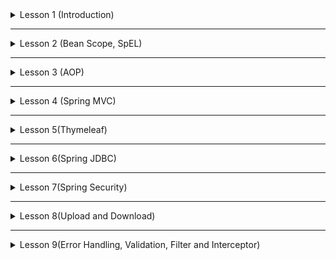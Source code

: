 <details>
<summary>Lesson 1 (Introduction)</summary>

* **Store** va **Item** nomli classlarni yozing. Store Classida Item classni fieldi sifatida e'lon qiling. 
* XML Based konfiguratsiya bilan tepada yozilgan 2ta classni beanga aylantiring. Store beani c-namespace orqali 
fieldlarini ishga tushiring. Item Bean p-namespace orqali fieldlarni ishga tushiring.
* Java Based konfiguratsiya bilan tepada yozilgan 2ta classni beanga aylantiring. Ushbu Beanlarni fieldlarni 
postConstruct va preDestroy methodlari yordamida ishga tushiring.
* Student nomli bean yarating va uni ichida fanlarni **List** va har bitta fan va uni bahosini saqlaydigan **Map** 
fieldlari bo'lsin.

</details>

------

<details>
<summary>Lesson 2 (Bean Scope, SpEL)</summary>

* XML Based konfiguratsiyadan foydalanib **City** nomli beani yarating va uni 3ta field bo'lsin `name`, `numberOfPeople`,
`size` va ushbu bean scope ni prototype qiling.
* va ushbu beanlarni fieldlarga **SpEL** orqali qiymat bering.
* Tepada aytib o'tilgan 2ta **Company** va **Address** nomli beanlarni scopeni prototype qilib Java Based konfiguratsiya
orqali yarating va ularni fieldlariga **@Value** annotatsiyasi orqali qiymat bering.
* Huddi shu ishni ya'ni **SpEL** orqali propertylarga value berishini **Annotation** Based konfiguratsiya orqali qiling.
pastda example bor.

```java
@Component
public class SomethingBean {
    
    @Value("#{1 + 2}")
    public int somethingValue;
    
    // ...
}
```

</details>

------

<details>
<summary>Lesson 3 (AOP)</summary>

* Transform nomli class yarating va uni ichida 1..10 gacha bo'lgan sonlarni ekranga chiqaruvchi start() nomli method 
yozing va ushbu method chaqirilganda method bajarilishidan oldin va keyin log tashlaydigan dastur yozing. XML Based 
konfiguratsiyadan foydalanib, **Before**, **After** va **AfterReturning** **Advice** laridan ham foydalaning.
* Transform classni start method chaqirilganda endi exception sodir bo'lsa log tashlaydigan dastur yozing. Java Based
konfiguratsiyadan foydalanib. **TransformAspect** classida barcha Advicelarni (**@Before**, **@After**, **@AfterReturning** va 
**@AfterThrowing**) yozing.

```java
@Aspect
@Component
public class TransformAspect {
    // ...
}
```

</details>

------

<details>
<summary>Lesson 4 (Spring MVC)</summary>

* Spring MVC dan foydalanib databasedan userlarni olib ekran chiqazuvchi dastur yozing.
* Har bir userni to'liq ma'lumotlarni ko'rish uchun ham alohida pageda ko'rsatadigan API bo'lsin.

</details>

------

<details>
<summary>Lesson 5(Thymeleaf)</summary>

* 4chi darsda yozgan dasturimizni thymeleafdan foydalanib CRUD amallarni qila olish imkoniyatlarni ham qo'shing.

</details>

------

<details>
<summary>Lesson 6(Spring JDBC)</summary>

* Spring JDBC dan foydalanib CRUD qiling va API chiqazing.

</details>

------

<details>
<summary>Lesson 7(Spring Security)</summary>

* Spring Security o'zingiz qaytadan yozing va endi username bilan emas, email orqali kira oladigan qiling.
* va Thymeleaf orqali login va register page yarating.

</details>

------

<details>
<summary>Lesson 8(Upload and Download)</summary>

* Multi File qabul qiladigan va yuklab bo'lgandan so'ng filelarni pathni List qilib qaytaradigan Rest API yozing.

</details>

------

<details>
<summary>Lesson 9(Error Handling, Validation, Filter and Interceptor)</summary>

* Blog yaratadigan dastur yozing.
* Agar Blog toplimasa Error ni ushlang va ekranga 404 page chiqazing.
* Blog Create qiloyotgan paytda validatorlar qo'shing. Agar fieldlardan biri valid bo'lmasa error tashlangan.
* Errorlarni user tanlagan tilga qarab textlarni o'zgartiring.

</details>


